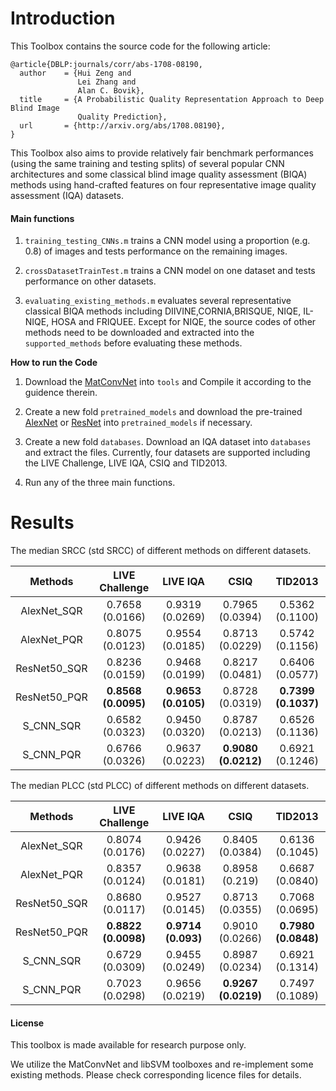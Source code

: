 # Introduction

This Toolbox contains the source code for the following article:

    @article{DBLP:journals/corr/abs-1708-08190,
      author    = {Hui Zeng and
                   Lei Zhang and
                   Alan C. Bovik},
      title     = {A Probabilistic Quality Representation Approach to Deep Blind Image
                   Quality Prediction},
      url       = {http://arxiv.org/abs/1708.08190},
    }

This Toolbox also aims to provide relatively fair benchmark performances (using the same training and testing splits) of several popular CNN architectures and some classical blind image quality assessment (BIQA) methods using hand-crafted features on four representative image quality assessment (IQA) datasets.


#### Main functions

1. `training_testing_CNNs.m` trains a CNN model using a proportion (e.g. 0.8) of images and tests performance on the remaining images.

2. `crossDatasetTrainTest.m` trains a CNN model on one dataset and tests performance on other datasets.

3. `evaluating_existing_methods.m` evaluates several representative classical BIQA methods including DIIVINE,CORNIA,BRISQUE, NIQE, IL-NIQE, HOSA and FRIQUEE. Except for NIQE, the source codes of other methods need to be downloaded and extracted into the ``supported_methods`` before evaluating these methods.

**How to run the Code**

1. Download the [MatConvNet](http://www.vlfeat.org/matconvnet/) into ``tools`` and Compile it according to the guidence therein. 

2. Create a new fold ``pretrained_models`` and download the pre-trained [AlexNet](http://www.vlfeat.org/matconvnet/models/imagenet-caffe-alex.mat) or [ResNet](http://www.vlfeat.org/matconvnet/models/imagenet-resnet-50-dag.mat) into ``pretrained_models`` if necessary.

3. Create a new fold ``databases``. Download an IQA dataset into ``databases`` and extract the files. Currently, four datasets are supported including the LIVE Challenge, LIVE IQA, CSIQ and TID2013. 

4. Run any of the three main functions.

# Results
The median SRCC (std SRCC) of different methods on different datasets.

|  Methods | LIVE Challenge  | LIVE IQA | CSIQ |  TID2013 |
|:-------:|:-------:|:-------:|:-------:|:-------:|
| AlexNet_SQR | 0.7658 (0.0166)        | 0.9319 (0.0269)  |   0.7965 (0.0394)   |  0.5362 (0.1100) |
| AlexNet_PQR | 0.8075 (0.0123)        | 0.9554 (0.0185) |   0.8713 (0.0229)  |  0.5742 (0.1156) |
| ResNet50_SQR | 0.8236 (0.0159)       | 0.9468 (0.0199)  | 0.8217 (0.0481) |  0.6406 (0.0577) |
| ResNet50_PQR |  **0.8568 (0.0095)**  | **0.9653 (0.0105)**  | 0.8728 (0.0319) |  **0.7399 (0.1037)** |
| S_CNN_SQR |  0.6582 (0.0323)         | 0.9450 (0.0320)  | 0.8787 (0.0213) |    0.6526 (0.1136)   |
| S_CNN_PQR |  0.6766 (0.0326)         | 0.9637 (0.0223) | **0.9080 (0.0212)** |    0.6921 (0.1246) |

The median PLCC (std PLCC) of different methods on different datasets.

|  Methods | LIVE Challenge  | LIVE IQA | CSIQ |  TID2013 |
|:-------:|:-------:|:-------:|:-------:|:-------:|
| AlexNet_SQR | 0.8074 (0.0176)      | 0.9426 (0.0227) |   0.8405 (0.0384)   |  0.6136 (0.1045) |
| AlexNet_PQR | 0.8357 (0.0124)      | 0.9638 (0.0181)  |   0.8958 (0.219)   |  0.6687 (0.0840) |
| ResNet50_SQR | 0.8680 (0.0117)     | 0.9527 (0.0145)     | 0.8713 (0.0355) |  0.7068 (0.0695)     |
| ResNet50_PQR | **0.8822 (0.0098)** | **0.9714 (0.093)**  | 0.9010 (0.0266) |  **0.7980 (0.0848)** |
| S_CNN_SQR |  0.6729 (0.0309)   | 0.9455 (0.0249)  | 0.8987 (0.0234) |    0.6921 (0.1314)  |
| S_CNN_PQR |  0.7023 (0.0298)   | 0.9656 (0.0219)  | **0.9267 (0.0219)** |    0.7497 (0.1089)  |

#### License

This toolbox is made available for research purpose only. 

We utilize the MatConvNet and libSVM toolboxes and re-implement some existing methods. Please check corresponding licence files for details.
